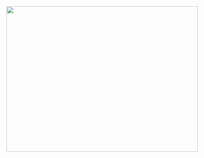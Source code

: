 
  <img width="500" height="380" src="https://cdn.discordapp.com/attachments/1190590768893677599/1294041676062658592/makesweet-38saaf.gif?ex=670ae339&is=670991b9&hm=2085a9b638f189ef79a287e53d8d3ea6c96fd2a4ddb08a0ef5502691cd8431fe&">

